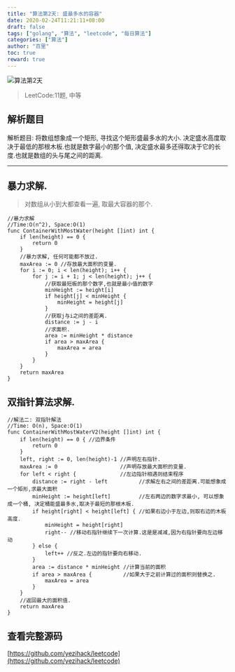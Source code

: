 ```yaml
---
title: "算法第2天: 盛最多水的容器"
date: 2020-02-24T11:21:11+08:00
draft: false
tags: ["golang", "算法", "leetcode", "每日算法"]
categories: ["算法"]
author: "百里"
toc: true
reward: true
---
```


![算法第2天](http://img.sgfoot.com/b/20200417143026.png?imageslim)

> LeetCode:11题, 中等

## 解析题目
解析题目: 将数组想象成一个矩形, 寻找这个矩形盛最多水的大小. 决定盛水高度取决于最低的那根木板.也就是数字最小的那个值, 决定盛水最多还得取决于它的长度.也就是数组的头与尾之间的距离.

---
## 暴力求解.

> 对数组从小到大都查看一遍, 取最大容器的那个.

```
//暴力求解
//Time:O(n^2), Space:O(1)
func ContainerWithMostWater(height []int) int {
	if len(height) == 0 {
		return 0
	}
	//暴力求解, 任何可能都不放过.
	maxArea := 0 //存放最大面积的变量.
	for i := 0; i < len(height); i++ {
		for j := i + 1; j < len(height); j++ {
			//获取最短板的那个数字,也就是最小值的数字
			minHeight := height[i]
			if height[j] < minHeight {
				minHeight = height[j]
			}
			//获取j与i之间的差距离.
			distance := j - i
			//求面积.
			area := minHeight * distance
			if area > maxArea {
				maxArea = area
			}
		}
	}
	return maxArea
}
```

## 双指针算法求解.
```
//解法二: 双指针解法
//Time: O(n), Space:O(1)
func ContainerWithMostWaterV2(height []int) int {
	if len(height) == 0 { //边界条件
		return 0
	}
	left, right := 0, len(height)-1 //声明左右指针.
	maxArea := 0                    //声明存放最大面积的变量.
	for left < right {              //左边指针相遇则结束程序
		distance := right - left          //求解左右之间的差距离.可能想象成一个矩形,求最大面积
		minHeight := height[left]         //左右两边的数字求最小, 可以想象成一个桶, 决定桶能盛最多水,取决于最短的那根木板.
		if height[right] < height[left] { //如果右边小于左边,则取右边的木板高度.
			minHeight = height[right]
			right-- //移动右指针继续下一次计算.这是是减减,因为右指针要向左边移动
		} else {
			left++ //反之.左边的指针要向右移动.
		}
		area := distance * minHeight //计算当前的面积
		if area > maxArea {          //如果大于之前计算过的面积则替换之.
			maxArea = area
		}
	}
	//返回最大的面积值.
	return maxArea
}
```

## 查看完整源码
[https://github.com/yezihack/leetcode](https://github.com/yezihack/leetcode)
